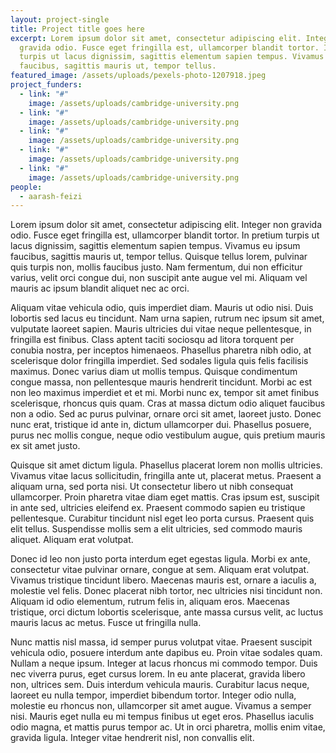 ```yaml
---
layout: project-single
title: Project title goes here
excerpt: Lorem ipsum dolor sit amet, consectetur adipiscing elit. Integer non
  gravida odio. Fusce eget fringilla est, ullamcorper blandit tortor. In pretium
  turpis ut lacus dignissim, sagittis elementum sapien tempus. Vivamus eu ipsum
  faucibus, sagittis mauris ut, tempor tellus.
featured_image: /assets/uploads/pexels-photo-1207918.jpeg
project_funders:
  - link: "#"
    image: /assets/uploads/cambridge-university.png
  - link: "#"
    image: /assets/uploads/cambridge-university.png
  - link: "#"
    image: /assets/uploads/cambridge-university.png
  - link: "#"
    image: /assets/uploads/cambridge-university.png
  - link: "#"
    image: /assets/uploads/cambridge-university.png
people:
  - aarash-feizi
---
```

Lorem ipsum dolor sit amet, consectetur adipiscing elit. Integer non gravida odio. Fusce eget fringilla est, ullamcorper blandit tortor. In pretium turpis ut lacus dignissim, sagittis elementum sapien tempus. Vivamus eu ipsum faucibus, sagittis mauris ut, tempor tellus. Quisque tellus lorem, pulvinar quis turpis non, mollis faucibus justo. Nam fermentum, dui non efficitur varius, velit orci congue dui, non suscipit ante augue vel mi. Aliquam vel mauris ac ipsum blandit aliquet nec ac orci. 

Aliquam vitae vehicula odio, quis imperdiet diam. Mauris ut odio nisi. Duis lobortis sed lacus eu tincidunt. Nam urna sapien, rutrum nec ipsum sit amet, vulputate laoreet sapien. Mauris ultricies dui vitae neque pellentesque, in fringilla est finibus. Class aptent taciti sociosqu ad litora torquent per conubia nostra, per inceptos himenaeos. Phasellus pharetra nibh odio, at scelerisque dolor fringilla imperdiet. Sed sodales ligula quis felis facilisis maximus. Donec varius diam ut mollis tempus. Quisque condimentum congue massa, non pellentesque mauris hendrerit tincidunt. Morbi ac est non leo maximus imperdiet et et mi. Morbi nunc ex, tempor sit amet finibus scelerisque, rhoncus quis quam. Cras at massa dictum odio aliquet faucibus non a odio. Sed ac purus pulvinar, ornare orci sit amet, laoreet justo. Donec nunc erat, tristique id ante in, dictum ullamcorper dui. Phasellus posuere, purus nec mollis congue, neque odio vestibulum augue, quis pretium mauris ex sit amet justo. 

Quisque sit amet dictum ligula. Phasellus placerat lorem non mollis ultricies. Vivamus vitae lacus sollicitudin, fringilla ante ut, placerat metus. Praesent a aliquam urna, sed porta nisi. Ut consectetur libero ut nibh consequat ullamcorper. Proin pharetra vitae diam eget mattis. Cras ipsum est, suscipit in ante sed, ultricies eleifend ex. Praesent commodo sapien eu tristique pellentesque. Curabitur tincidunt nisl eget leo porta cursus. Praesent quis elit tellus. Suspendisse mollis sem a elit ultricies, sed commodo mauris aliquet. Aliquam erat volutpat. 

Donec id leo non justo porta interdum eget egestas ligula. Morbi ex ante, consectetur vitae pulvinar ornare, congue at sem. Aliquam erat volutpat. Vivamus tristique tincidunt libero. Maecenas mauris est, ornare a iaculis a, molestie vel felis. Donec placerat nibh tortor, nec ultricies nisi tincidunt non. Aliquam id odio elementum, rutrum felis in, aliquam eros. Maecenas tristique, orci dictum lobortis scelerisque, ante massa cursus velit, ac luctus mauris lacus ac metus. Fusce ut fringilla nulla. 

Nunc mattis nisl massa, id semper purus volutpat vitae. Praesent suscipit vehicula odio, posuere interdum ante dapibus eu. Proin vitae sodales quam. Nullam a neque ipsum. Integer at lacus rhoncus mi commodo tempor. Duis nec viverra purus, eget cursus lorem. In eu ante placerat, gravida libero non, ultrices sem. Duis interdum vehicula mauris. Curabitur lacus neque, laoreet eu nulla tempor, imperdiet bibendum tortor. Integer odio nulla, molestie eu rhoncus non, ullamcorper sit amet augue. Vivamus a semper nisi. Mauris eget nulla eu mi tempus finibus ut eget eros. Phasellus iaculis odio magna, et mattis purus tempor ac. Ut in orci pharetra, mollis enim vitae, gravida ligula. Integer vitae hendrerit nisl, non convallis elit.